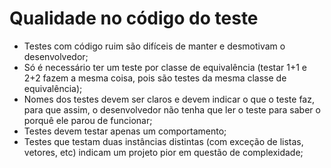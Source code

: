 # Qualidade no código do teste

- Testes com código ruim são difíceis de manter e desmotivam o desenvolvedor;
- Só é necessário ter um teste por classe de equivalência (testar 1+1 e 2+2 fazem a mesma coisa, pois são testes da mesma classe de equivalência);
- Nomes dos testes devem ser claros e devem indicar o que o teste faz, para que assim, o desenvolvedor não tenha que ler o teste para saber o porquê ele parou de funcionar;
- Testes devem testar apenas um comportamento;
- Testes que testam duas instâncias distintas (com exceção de listas, vetores, etc) indicam um projeto pior em questão de complexidade;